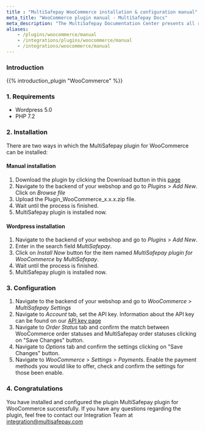 ```yaml
---
title : "MultiSafepay WooCommerce installation & configuration manual"
meta_title: "WooCommerce plugin manual - MultiSafepay Docs"
meta_description: "The MultiSafepay Documentation Center presents all relevant information about our Plugins and API. You can also find support pages for payment methods, tools and general questions as well as the contact details of our Support and Integration Teams."
aliases:
    - /plugins/woocommerce/manual
    - /integrations/plugins/woocommerce/manual
    - /integrations/woocommerce/manual
---
```


### Introduction

{{% introduction_plugin "WooCommerce" %}}

### 1. Requirements
- Wordpress 5.0
- PHP 7.2

### 2. Installation

There are two ways in which the MultiSafepay plugin for WooCommerce can be installed:

#### Manual installation

1. Download the plugin by clicking the Download button in this [page](/integrations/ecommerce-integrations/woocommerce)
2. Navigate to the backend of your webshop and go to _Plugins_ > _Add New_. Click on _Browse file_
3. Upload the Plugin_WooCommerce_x.x.x.zip file.
4. Wait until the process is finished.
5. MultiSafepay plugin is installed now.

#### Wordpress installation

1. Navigate to the backend of your webshop and go to _Plugins_ > _Add New_.
2. Enter in the search field _MultiSafepay_. 
3. Click on _Install Now_ button for the item named _MultiSafepay plugin for WooCommerce_ by _MultiSafepay_.
4. Wait until the process is finished.
5. MultiSafepay plugin is installed now.


### 3. Configuration
1. Navigate to the backend of your webshop and go to _WooCommerce_ > _MultiSafepay Settings_
2. Navigate to _Account_ tab, set the API key. Information about the API key can be found on our [API key page](/tools/multisafepay-control/get-your-api-key)
3. Navigate to _Order Status_ tab and confirm the match between WooCommerce order statuses and MultiSafepay order statuses clicking on "Save Changes" button.
4. Navigate to _Options_ tab and confirm the settings clicking on "Save Changes" button.
5. Navigate to _WooCommerce_ > _Settings_ > _Payments_. Enable the payment methods you would like to offer, check and confirm the settings for those been enable.

### 4. Congratulations
You have installed and configured the plugin MultiSafepay plugin for WooCommerce successfully. If you have any questions regarding the plugin, feel free to contact our Integration Team at <integration@multisafepay.com>
